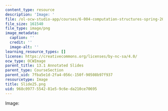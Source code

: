```yaml
---
content_type: resource
description: 'Image: '
file: /ol-ocw-studio-app/courses/6-004-computation-structures-spring-2017/968c0977554281e59c6eda210ce70695_Slide25.png
file_size: 161540
file_type: image/png
image_metadata:
  caption: ''
  credit: ''
  image-alt: ''
learning_resource_types: []
license: https://creativecommons.org/licenses/by-nc-sa/4.0/
ocw_type: OCWImage
parent_title: 13.1 Annotated Slides
parent_type: CourseSection
parent_uid: 7fba5e1d-2fa4-056c-150f-90508b97f937
resourcetype: Image
title: Slide25.png
uid: 968c0977-5542-81e5-9c6e-da210ce70695
---
```

Image: 
